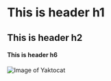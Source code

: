 # This is header h1
## This is header h2
#### This is header h6
![Image of Yaktocat](https://octodex.github.com/images/yaktocat.png)

